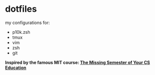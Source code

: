 # dotfiles
my configurations for:

- p10k.zsh
- tmux
- vim
- zsh
- git

**Inspired by the famous MIT course: [The Missing Semester of Your CS Education](https://missing.csail.mit.edu)**
